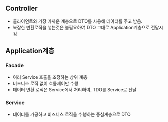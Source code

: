 ## Controller
- 클라이언트와 가장 가까운 계층으로 DTO를 사용해 데이터를 주고 받음.
- 복잡한 변환로직을 넣는것은 불필요하여 DTO 그대로 Application계층으로 전달시킴

## Application계층 
### Facade
- 여러 Service 호출을 조정하는 상위 계층
- 비즈니스 로직 없이 흐름제어만 수행
- 데이터 변환 로직은 Service에서 처리하여, TDO를 Service로 전달

### Service 
- 데이터를 가공하고 비즈니스 로직을 수행하는 중심계층으로 DTO